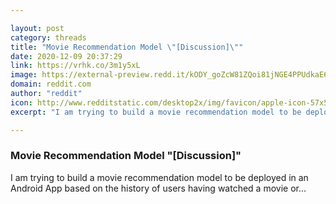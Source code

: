 ```yaml
---

layout: post
category: threads
title: "Movie Recommendation Model \"[Discussion]\""
date: 2020-12-09 20:37:29
link: https://vrhk.co/3m1y5xL
image: https://external-preview.redd.it/kODY_goZcW81ZQoi81jNGE4PPUdkaE6GisFQT5VfmhE.jpg?width=1200&height=628.272251309&auto=webp&crop=1200:628.272251309,smart&s=86d9259ece9f4f30dd64762fac012b857dbd0a20
domain: reddit.com
author: "reddit"
icon: http://www.redditstatic.com/desktop2x/img/favicon/apple-icon-57x57.png
excerpt: "I am trying to build a movie recommendation model to be deployed in an Android App based on the history of users having watched a movie or..."

---
```


### Movie Recommendation Model "[Discussion]"

I am trying to build a movie recommendation model to be deployed in an Android App based on the history of users having watched a movie or...